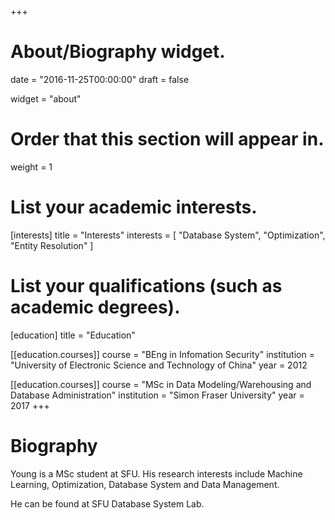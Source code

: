 +++
# About/Biography widget.

date = "2016-11-25T00:00:00"
draft = false

widget = "about"

# Order that this section will appear in.
weight = 1

# List your academic interests.
[interests]
  title = "Interests"
  interests = [
    "Database System",
    "Optimization",
    "Entity Resolution"
  ]

# List your qualifications (such as academic degrees).
[education]
  title = "Education"

[[education.courses]]
  course = "BEng in Infomation Security"
  institution = "University of Electronic Science and Technology of China"
  year = 2012
 
[[education.courses]]
  course = "MSc in Data Modeling/Warehousing and Database Administration"
  institution = "Simon Fraser University"
  year = 2017
+++

# Biography

Young is a MSc student at SFU. His research interests include 
Machine Learning, Optimization, Database System and Data Management.

He can be found at SFU Database System Lab.